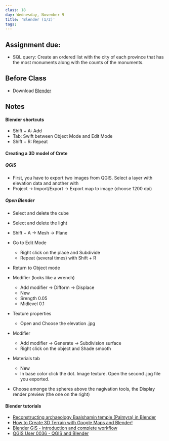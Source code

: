 ```yaml
---
class: 18
day: Wednesday, November 9
title: 'Blender (1/2)'
tags: 
---
```


## Assignment due: 
- SQL query: Create an ordered list with the city of each province that has the most monuments along with the counts of the monuments.

## Before Class 
- Download [Blender](https://www.blender.org/download/)

## Notes 

#### Blender shortcuts
- Shift + A: Add
- Tab: Swift between Object Mode and Edit Mode
- Shift + R: Repeat

#### Creating a 3D model of Crete

##### QGIS
- First, you have to export two images from QGIS. Select a layer with elevation data and another with 
- Project -> Import/Export -> Export map to image (choose 1200 dpi)

##### Open Blender
  - Select and delete the cube
  - Select and delete the light
  - Shift + A -> Mesh -> Plane
- Go to Edit Mode
  - Right click on the place and Subdivide
  - Repeat (several times) with Shift + R
- Return to Object mode
- Modifier (looks like a wrench)
  - Add modifier -> Difform -> Displace
  - New
  - Srength 0.05
  - Midlevel 0.1
- Texture properties
  - Open and Choose the elevation .jpg
- Modifier
  - Add modifier -> Generate -> Subdivision surface
  - Right click on the object and Shade smooth

- Materials tab
  - New
  - In base color click the dot. Image texture. Open the second .jpg file you exported.

- Choose amonge the spheres above the nagivation tools, the Display render preview (the one on the right)

#### Blender tutorials
- [Reconstructing archaeology Baalshamin temple (Palmyra) in Blender](https://www.youtube.com/watch?v=XfRsfwipq_0)
- [How to Create 3D Terrain with Google Maps and Blender!](https://www.youtube.com/watch?v=Mj7Z1P2hUWk&ab_channel=CGGeek)
- [Blender GIS - introduction and complete workflow](https://www.youtube.com/watch?v=u8Fg-u-VWUE)
- [QGIS User 0036 - QGIS and Blender](https://www.youtube.com/watch?v=AJJNX243k9E&ab_channel=KlasKarlsson)
